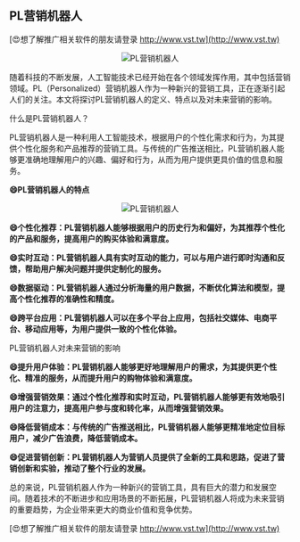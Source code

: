 ## **PL营销机器人**

[😍想了解推广相关软件的朋友请登录 http://www.vst.tw](http://www.vst.tw)

 <center><img src="https://vst.tw/MP4/tuiguang/png/1.png" alt="PL营销机器人"></center>

随着科技的不断发展，人工智能技术已经开始在各个领域发挥作用，其中包括营销领域。PL（Personalized）营销机器人作为一种新兴的营销工具，正在逐渐引起人们的关注。本文将探讨PL营销机器人的定义、特点以及对未来营销的影响。

什么是PL营销机器人？

PL营销机器人是一种利用人工智能技术，根据用户的个性化需求和行为，为其提供个性化服务和产品推荐的营销工具。与传统的广告推送相比，PL营销机器人能够更准确地理解用户的兴趣、偏好和行为，从而为用户提供更具价值的信息和服务。

**😄PL营销机器人的特点**

 <center><img src="https://vst.tw/MP4/tuiguang/png/1.png" alt="PL营销机器人"></center>

**😄个性化推荐：PL营销机器人能够根据用户的历史行为和偏好，为其推荐个性化的产品和服务，提高用户的购买体验和满意度。**

**😄实时互动：PL营销机器人具有实时互动的能力，可以与用户进行即时沟通和反馈，帮助用户解决问题并提供定制化的服务。**

**😄数据驱动：PL营销机器人通过分析海量的用户数据，不断优化算法和模型，提高个性化推荐的准确性和精度。**

**😄跨平台应用：PL营销机器人可以在多个平台上应用，包括社交媒体、电商平台、移动应用等，为用户提供一致的个性化体验。**

PL营销机器人对未来营销的影响

**😄提升用户体验：PL营销机器人能够更好地理解用户的需求，为其提供更个性化、精准的服务，从而提升用户的购物体验和满意度。**

**😄增强营销效果：通过个性化推荐和实时互动，PL营销机器人能够更有效地吸引用户的注意力，提高用户参与度和转化率，从而增强营销效果。**

**😄降低营销成本：与传统的广告推送相比，PL营销机器人能够更精准地定位目标用户，减少广告浪费，降低营销成本。**

**😄促进营销创新：PL营销机器人为营销人员提供了全新的工具和思路，促进了营销创新和实验，推动了整个行业的发展。**

总的来说，PL营销机器人作为一种新兴的营销工具，具有巨大的潜力和发展空间。随着技术的不断进步和应用场景的不断拓展，PL营销机器人将成为未来营销的重要趋势，为企业带来更大的商业价值和竞争优势。

[😍想了解推广相关软件的朋友请登录 http://www.vst.tw](http://www.vst.tw)



